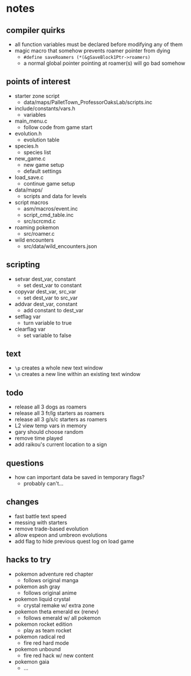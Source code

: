 # notes

## compiler quirks

- all function variables must be declared before modifying any of them
- magic macro that somehow prevents roamer pointer from dying
  - `#define saveRoamers (*(&gSaveBlock1Ptr->roamers)`
  - a normal global pointer pointing at roamer(s) will go bad somehow

## points of interest

- starter zone script
  - data/maps/PalletTown_ProfessorOaksLab/scripts.inc
- include/constants/vars.h
  - variables
- main_menu.c
  - follow code from game start
- evolution.h
  - evolution table
- species.h
  - species list
- new_game.c
  - new game setup
  - default settings
- load_save.c
  - continue game setup
- data/maps/
  - scripts and data for levels
- script macros
  - asm/macros/event.inc
  - script_cmd_table.inc
  - src/scrcmd.c
- roaming pokemon
  - src/roamer.c
- wild encounters
  - src/data/wild_encounters.json

## scripting

- setvar dest_var, constant
  - set dest_var to constant
- copyvar dest_var, src_var
  - set dest_var to src_var
- addvar dest_var, constant
  - add constant to dest_var
- setflag var
  - turn variable to true
- clearflag var
  - set variable to false

## text

- `\p` creates a whole new text window
- `\n` creates a new line within an existing text window

## todo

- release all 3 dogs as roamers
- release all 3 fr/lg starters as roamers
- release all 3 g/s/c starters as roamers
- L2 view temp vars in memory
- gary should choose random
- remove time played
- add raikou's current location to a sign

## questions

- how can important data be saved in temporary flags?
  - probably can't...

## changes

- fast battle text speed
- messing with starters
- remove trade-based evolution
- allow espeon and umbreon evolutions
- add flag to hide previous quest log on load game

## hacks to try

- pokemon adventure red chapter
  - follows original manga
- pokemon ash gray
  - follows original anime
- pokemon liquid crystal
  - crystal remake w/ extra zone
- pokemon theta emerald ex (renev)
  - follows emerald w/ all pokemon
- pokemon rocket edition
  - play as team rocket
- pokemon radical red
  - fire red hard mode
- pokemon unbound
  - fire red hack w/ new content
- pokemon gaia
  - ...
